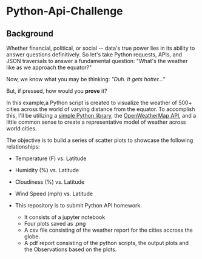 # Python-Api-Challenge


## Background

Whether financial, political, or social -- data's true power lies in its ability to answer questions definitively. So let's take Python requests, APIs, and JSON traversals to answer a fundamental question: "What's the weather like as we approach the equator?"

Now, we know what you may be thinking: _"Duh. It gets hotter..."_

But, if pressed, how would you **prove** it?

In this example,a Python script is created to visualize the weather of 500+ cities across the world of varying distance from the equator. To accomplish this, I'll be utilizing a [simple Python library](https://pypi.python.org/pypi/citipy), the [OpenWeatherMap API](https://openweathermap.org/api), and a little common sense to create a representative model of weather across world cities.

The objective is to build a series of scatter plots to showcase the following relationships:

* Temperature (F) vs. Latitude
* Humidity (%) vs. Latitude
* Cloudiness (%) vs. Latitude
* Wind Speed (mph) vs. Latitude

* This repository is to submit Python API homework.
    * It consists of a jupyter notebook
    * Four plots saved as .png
    * A csv file consisting of the weather report for the cities accross the globe.
    * A pdf report consisting of the python scripts, the output plots and the Observations based on the plots.
